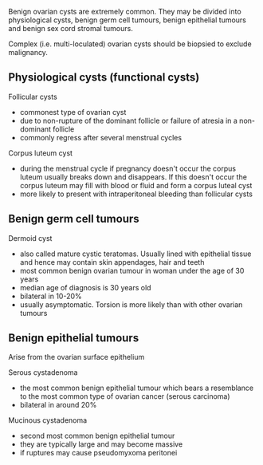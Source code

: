 Benign ovarian cysts are extremely common. They may be divided into physiological cysts, benign germ cell tumours, benign epithelial tumours and benign sex cord stromal tumours.  
  
Complex (i.e. multi\-loculated) ovarian cysts should be biopsied to exclude malignancy.  
  
Physiological cysts (functional cysts)
--------------------------------------

  
Follicular cysts  
* commonest type of ovarian cyst
* due to non\-rupture of the dominant follicle or failure of atresia in a non\-dominant follicle
* commonly regress after several menstrual cycles

  
Corpus luteum cyst  
* during the menstrual cycle if pregnancy doesn't occur the corpus luteum usually breaks down and disappears. If this doesn't occur the corpus luteum may fill with blood or fluid and form a corpus luteal cyst
* more likely to present with intraperitoneal bleeding than follicular cysts

  
Benign germ cell tumours
------------------------

  
Dermoid cyst  
* also called mature cystic teratomas. Usually lined with epithelial tissue and hence may contain skin appendages, hair and teeth
* most common benign ovarian tumour in woman under the age of 30 years
* median age of diagnosis is 30 years old
* bilateral in 10\-20%
* usually asymptomatic. Torsion is more likely than with other ovarian tumours

  
Benign epithelial tumours
-------------------------

  
Arise from the ovarian surface epithelium  
  
Serous cystadenoma  
* the most common benign epithelial tumour which bears a resemblance to the most common type of ovarian cancer (serous carcinoma)
* bilateral in around 20%

  
Mucinous cystadenoma  
* second most common benign epithelial tumour
* they are typically large and may become massive
* if ruptures may cause pseudomyxoma peritonei
